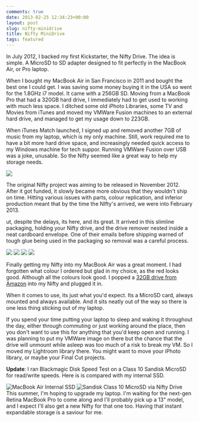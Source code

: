 ```yaml
---
comments: true
date: 2013-02-25 12:34:23+00:00
layout: post
slug: nifty-minidrive
title: Nifty MiniDrive
tags: featured
---
```


In July 2012, I backed my first Kickstarter, the Nifty Drive. The idea is simple. A MicroSD to SD adapter designed to fit perfectly in the MacBook Air, or Pro laptop.

When I bought my MacBook Air in San Francisco in 2011 and bought the best one I could  get. I was saving some money buying it in the USA so went for the 1.8GHz i7 model. It came with a 256GB SD. Moving from a MacBook Pro that had a 320GB hard drive, I immediately had to get used to working with much less space. I ditched some old iPhoto Libraries, some TV and Movies from iTunes and moved my VMWare Fusion machines to an external hard drive, and managed to get my usage down to 223GB.

When iTunes Match launched, I signed up and removed another 7GB of music from my laptop, which is my only machine. Still, work required me to have a bit more hard drive space, and increasingly needed quick access to my Windows machine for tech suppor.  Running VMWare Fusion over USB was a joke, unusable. So the Nifty seemed like a great way to help my storage needs.

![](/assets/article_images/2013-02-25-nifty-minidrive/IMG_0001.jpg)

The original Nifty project was aiming to be released in November 2012. After it got funded, it slowly became more obvious that they wouldn't ship on time. Hitting various issues with parts, colour replication, and inferior production meant that by the time the NIfty's arrived, we were into February 2013.

ut, despite the delays, its here, and its great. It arrived in this slimline packaging, holding your Nifty drive, and the drive remover nested inside a neat cardboard envelope. One of their emails before shipping warned of tough glue being used in the packaging so removal was a careful process.

   ![](/assets/article_images/2013-02-25-nifty-minidrive//IMG_0006.jpg)
   ![](/assets/article_images/2013-02-25-nifty-minidrive/IMG_0004.jpg)
   ![](/assets/article_images/2013-02-25-nifty-minidrive/IMG_0005.jpg)
   ![](/assets/article_images/2013-02-25-nifty-minidrive/IMG_0008.jpg)

Finally getting my Nifty into my MacBook Air was a great moment. I had forgotten what colour I ordered but glad in my choice, as the red looks good. Although all the colours look good. I popped a [32GB drive from Amazon](http://www.amazon.co.uk/gp/product/B007JTKLEK/ref=as_li_ss_tl?ie=UTF8&camp=1634&creative=19450&creativeASIN=B007JTKLEK&linkCode=as2&tag=dombarcom-21) into my Nifty and plugged it in.

When it comes to use, its just what you'd expect. Its a MicroSD card, always mounted and always available. And it sits neatly out of the way so there is one less thing sticking out of my laptop.

If you spend your time putting your laptop to sleep and waking it throughout the day, either through commuting or just working around the place, then you don't want to use this for anything that you'd keep open and running. I was planning to put my VMWare image on there but the chance that the drive will unmount while asleep was too much of a risk to break my VM. So I moved my Lightroom library there. You might want to move your iPhoto library, or maybe your Final Cut projects.

**Update**: I ran Blackmagic Disk Speed Test on a Class 10 Sandisk MicroSD for read/write speeds. Here is is compared with my internal SSD.

![MacBook Air Internal SSD](/assets/article_images/2013-02-25-nifty-minidrive/DiskSpeedTest3-ssd.png) 
![Sandisk Class 10 MicroSD via Nifty Drive](/assets/article_images/2013-02-25-nifty-minidrive/DiskSpeedTest2-microsd.png)  
This summer, I'm hoping to upgrade my laptop. I'm waiting for the next-gen Retina MacBook Pro to come along and I'll probably pick up a 13" model, and I expect I'll also get a new Nifty for that one too. Having that instant expandable storage is a saviour for me.
